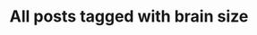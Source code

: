 ---
layout: tag
title: "All posts tagged with brain size"
permalink: /weblog/tags/brain-size/
taxonomy: brain size
---